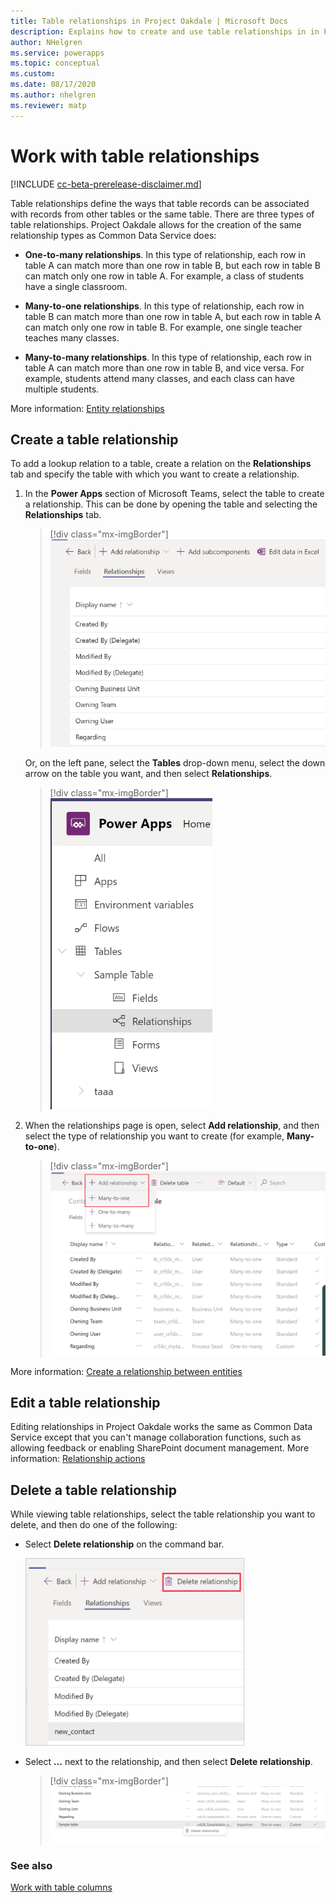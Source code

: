 ```yaml
---
title: Table relationships in Project Oakdale | Microsoft Docs
description: Explains how to create and use table relationships in in Project Oakdale.
author: NHelgren
ms.service: powerapps
ms.topic: conceptual
ms.custom: 
ms.date: 08/17/2020
ms.author: nhelgren
ms.reviewer: matp
---
```


# Work with table relationships

[!INCLUDE [cc-beta-prerelease-disclaimer.md](../includes/cc-beta-prerelease-disclaimer.md)]

Table relationships define the ways that table records can be associated with records from other tables or the same table. There are three types of table relationships. Project Oakdale allows for the creation of the same relationship types as Common Data Service does:

- **One-to-many relationships**. In this type of relationship, each row in table A can match more than one row in table B, but each row in table B can match only one row in table A. For example, a class of students have a single classroom.

- **Many-to-one relationships**. In this type of relationship, each row in table B can match more than one row in table A, but each row in table A can match only one row in table B. For example, one single teacher teaches many classes.

- **Many-to-many relationships**. In this type of relationship, each row in table A can match more than one row in table B, and vice versa. For example, students attend many classes, and each class can have multiple students.

More information: [Entity relationships](../maker/common-data-service/create-edit-entity-relationships.md)

## Create a table relationship

To add a lookup relation to a table, create a relation on the **Relationships** tab and specify the table with which you want to create a relationship.

1. In the **Power Apps** section of Microsoft Teams, select the table to create a relationship. This can be done by opening the table and selecting the **Relationships** tab.

   > [!div class="mx-imgBorder"] 
   > ![Relationships tab](media/create-relate-table.png "Relationships tab") 

   Or, on the left pane, select the **Tables** drop-down menu, select the down arrow on the table you want, and then select **Relationships**. <br />

    > [!div class="mx-imgBorder"] 
    > ![Create a relationship from the left pane](media/create-relate-table2.png "Create a relationship from the left pane")

2. When the relationships page is open, select **Add relationship**, and then select the type of relationship you want to create (for example, **Many-to-one**).

   > [!div class="mx-imgBorder"] 
   > ![Add a relationship](media/create-relate-table3.png "Add a relationship")

More information: [Create a relationship between entities](../maker/common-data-service/data-platform-entity-lookup.md) 

## Edit a table relationship

Editing relationships in Project Oakdale works the same as Common Data Service except that you can't manage collaboration functions, such as allowing feedback or enabling SharePoint document management. More information: [Relationship actions](/maker/common-data-service/create-edit-entity-relationships.md#actions)

## Delete a table relationship

While viewing table relationships, select the table relationship you want to delete, and then do one of the following:

- Select **Delete relationship** on the command bar.

   <img src="media/delete-table-relationship1.png" alt="Delete table relationship from command bar" height="300" width="350">

- Select **…** next to the relationship, and then select **Delete relationship**.
   > [!div class="mx-imgBorder"] 
   > ![Delete table relationship in context](media/delete-table-relationship2.png "Delete table relationship in context")

### See also

[Work with table columns](table-columns.md)
